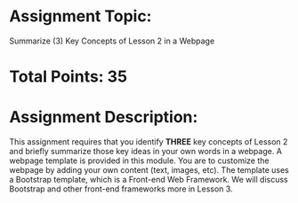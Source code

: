 <h1>Assignment Topic:</h1>  Summarize (3) Key Concepts of Lesson 2 in a Webpage

<h1>Total Points:  35</h1>

<h1>Assignment Description:</h1>
This assignment requires that you identify <b>THREE</b> key concepts of Lesson 2 and briefly summarize those key ideas in your own words in a webpage.  A webpage template is provided in this module.  You are to customize the webpage by adding your own content (text, images, etc).  The template uses a Bootstrap template, which is a Front-end Web Framework.  We will discuss Bootstrap and other front-end frameworks more in Lesson 3. 